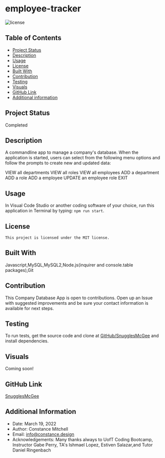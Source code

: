 # employee-tracker

![license](https://img.shields.io/badge/license-MIT-blue.svg)

## Table of Contents

- [Project Status](#status)
- [Description](#description)
- [Usage](#usage)
- [License](#license)
- [Built With](#coding)
- [Contribution](#contribution)
- [Testing](#test)
- [Visuals](#visuals)
- [GitHub Link](#github)
- [Additional information](#date,#author,#email,#thanks)

## Project Status

Completed

## Description

A commandline app to manage a company's database. When the application is started, users can select from the following menu options and follow the prompts to create new and updated data:

VIEW all departments
VIEW all roles
VIEW all employees
ADD a department
ADD a role
ADD a employee
UPDATE an employee role
EXIT

## Usage

In Visual Code Studio or another coding software of your choice, run this application in Terminal by typing: `npm run start`.

## License

    This project is licensed under the MIT license.

## Built With

Javascript,MySQL,MySQL2,Node.js(inquirer and console.table packages),Git

## Contribution

This Company Database App is open to contributions. Open up an Issue with suggested improvements and be sure your contact information is available for next steps.

## Testing

To run tests, get the source code and clone at [GitHub/SnugglesMcGee](https://github.com/SnugglesMcGee/company-database) and install dependencies.

## Visuals

Coming soon!

## GitHub Link

[SnugglesMcGee](https://github.com/SnugglesMcGee)

## Additional Information

- Date: March 19, 2022
- Author: Constance Mitchell
- Email: [info@constance.design](mailto:info@constance.design)
- Acknowledgements: Many thanks always to UofT Coding Bootcamp, Instructor Gabe Perry, TA's Ishmael Lopez, Estiven Salazar,and Tutor Daniel Ringenbach
